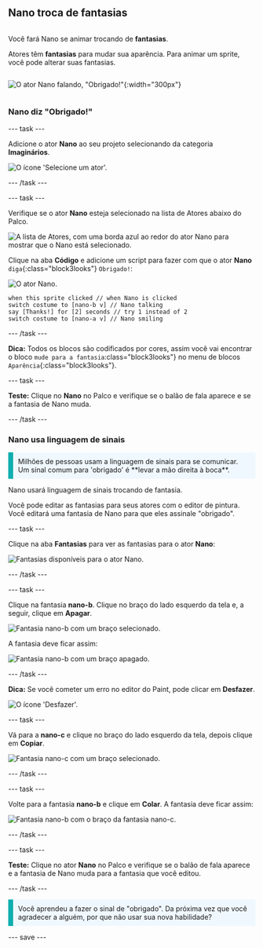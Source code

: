 ## Nano troca de fantasias

<div style="display: flex; flex-wrap: wrap">
<div style="flex-basis: 200px; flex-grow: 1; margin-right: 15px;">

Você fará Nano se animar trocando de **fantasias**.

Atores têm **fantasias** para mudar sua aparência. Para animar um sprite, você pode alterar suas fantasias.

</div>
<div>

![O ator Nano falando, "Obrigado!"](images/nano-step-2.png){:width="300px"}

</div>
</div>

### Nano diz "Obrigado!"

--- task ---

Adicione o ator **Nano** ao seu projeto selecionando da categoria **Imaginários**.

![O ícone 'Selecione um ator'.](images/choose-sprite-menu.png)

--- /task ---

--- task ---

Verifique se o ator **Nano** esteja selecionado na lista de Atores abaixo do Palco.

![A lista de Atores, com uma borda azul ao redor do ator Nano para mostrar que o Nano está selecionado.](images/nano-selected.png)


Clique na aba **Código** e adicione um script para fazer com que o ator **Nano** `diga`{:class="block3looks"} `Obrigado!`:

![O ator Nano.](images/nano-sprite.png)

```blocks3
when this sprite clicked // when Nano is clicked
switch costume to [nano-b v] // Nano talking
say [Thanks!] for [2] seconds // try 1 instead of 2
switch costume to [nano-a v] // Nano smiling
```
--- /task ---

**Dica:** Todos os blocos são codificados por cores, assim você vai encontrar o bloco `mude para a fantasia`:class="block3looks"} no menu de blocos `Aparência`{:class="block3looks"}.

--- task ---

**Teste:** Clique no **Nano** no Palco e verifique se o balão de fala aparece e se a fantasia de Nano muda.

--- /task ---

### Nano usa linguagem de sinais

<p style="border-left: solid; border-width:10px; border-color: #0faeb0; background-color: aliceblue; padding: 10px;">Milhões de pessoas usam a linguagem de sinais para se comunicar. Um sinal comum para 'obrigado' é **levar a mão direita à boca**. 
</p>

Nano usará linguagem de sinais trocando de fantasia.

Você pode editar as fantasias para seus atores com o editor de pintura. Você editará uma fantasia de Nano para que eles assinale "obrigado".

--- task ---

Clique na aba **Fantasias** para ver as fantasias para o ator **Nano**:

![Fantasias disponíveis para o ator Nano.](images/nano-costumes.png)

--- /task ---

--- task ---

Clique na fantasia **nano-b**. Clique no braço do lado esquerdo da tela e, a seguir, clique em **Apagar**.

![Fantasia nano-b com um braço selecionado.](images/nano-arm-selected.png)

A fantasia deve ficar assim:

![Fantasia nano-b com um braço apagado.](images/nano-arm-deleted.png)

--- /task ---

**Dica:** Se você cometer um erro no editor do Paint, pode clicar em **Desfazer**.

![O ícone 'Desfazer'.](images/nano-undo.png)

--- task ---

Vá para a **nano-c** e clique no braço do lado esquerdo da tela, depois clique em **Copiar**.

![Fantasia nano-c com um braço selecionado.](images/nano-c-arm-selected.png)

--- /task ---

--- task ---

Volte para a fantasia **nano-b** e clique em **Colar**. A fantasia deve ficar assim:

![Fantasia nano-b com o braço da fantasia nano-c.](images/nano-b-new-arm.png)

--- /task ---

--- task ---

**Teste:** Clique no ator **Nano** no Palco e verifique se o balão de fala aparece e a fantasia de Nano muda para a fantasia que você editou.

--- /task ---

<p style="border-left: solid; border-width:10px; border-color: #0faeb0; background-color: aliceblue; padding: 10px;">Você aprendeu a fazer o sinal de "obrigado". Da próxima vez que você agradecer a alguém, por que não usar sua nova habilidade?
</p>

--- save ---
